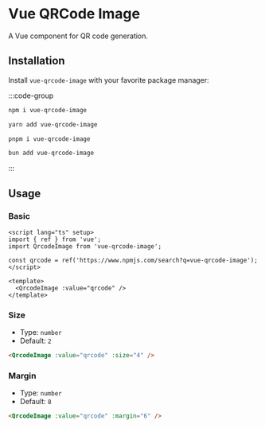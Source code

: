 # Vue QRCode Image

A Vue component for QR code generation.

## Installation

Install `vue-qrcode-image` with your favorite package manager:

:::code-group

```sh [npm]
npm i vue-qrcode-image
```

```sh [Yarn]
yarn add vue-qrcode-image
```

```sh [pnpm]
pnpm i vue-qrcode-image
```

```sh [Bun]
bun add vue-qrcode-image
```

:::

## Usage

### Basic

```vue
<script lang="ts" setup>
import { ref } from 'vue';
import QrcodeImage from 'vue-qrcode-image';

const qrcode = ref('https://www.npmjs.com/search?q=vue-qrcode-image');
</script>

<template>
  <QrcodeImage :value="qrcode" />
</template>
```

### Size

- Type: `number`
- Default: `2`

```html
<QrcodeImage :value="qrcode" :size="4" />
```

### Margin

- Type: `number`
- Default: `8`

```html
<QrcodeImage :value="qrcode" :margin="6" />
```
